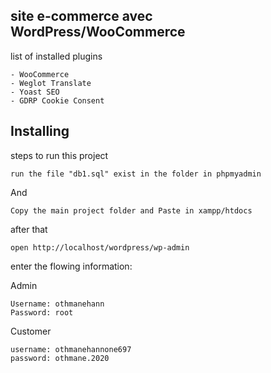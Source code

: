 ## site e-commerce avec WordPress/WooCommerce
list of installed plugins
```
- WooCommerce
- Weglot Translate
- Yoast SEO
- GDRP Cookie Consent
```
## Installing
steps to run this project
```
run the file "db1.sql" exist in the folder in phpmyadmin 
```
And
```
Copy the main project folder and Paste in xampp/htdocs
```
after that
```
open http://localhost/wordpress/wp-admin
```
enter the flowing information:

Admin
```
Username: othmanehann
Password: root
```
Customer
```
username: othmanehannone697
password: othmane.2020
```
